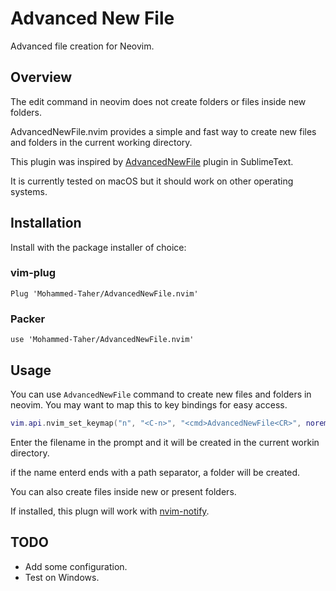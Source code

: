 # Advanced New File

Advanced file creation for Neovim.

## Overview

The edit command in neovim does not create folders or files inside new folders.

AdvancedNewFile.nvim provides a simple and fast way to create new files and folders in the current working directory.

This plugin was inspired by [AdvancedNewFile](https://github.com/SublimeText/AdvancedNewFile) plugin in SublimeText.

It is currently tested on macOS but it should work on other operating systems.

## Installation

Install with the package installer of choice:

### vim-plug

```
Plug 'Mohammed-Taher/AdvancedNewFile.nvim'
```

### Packer

```
use 'Mohammed-Taher/AdvancedNewFile.nvim'
```

## Usage

You can use `AdvancedNewFile` command to create new files and folders in neovim. You may want to map this to key bindings for easy access.

```lua
vim.api.nvim_set_keymap("n", "<C-n>", "<cmd>AdvancedNewFile<CR>", noremap=true)
```

Enter the filename in the prompt and it will be created in the current workin directory.

if the name enterd ends with a path separator, a folder will be created.

You can also create files inside new or present folders.

If installed, this plugn will work with [nvim-notify](https://github.com/rcarriga/nvim-notify).

## TODO

- Add some configuration.
- Test on Windows.
